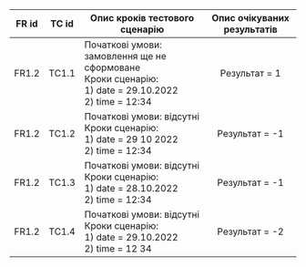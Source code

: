 |FR id|TC id|Опис кроків тестового сценарію|Опис очікуваних результатів|
|:-:|:-:|-|:-:|
|FR1.2|TC1.1|Початкові умови: замовлення ще не сформоване<br>Кроки сценарію:<br>1) date = 29.10.2022<br>2) time = 12:34|Результат = 1|
|FR1.2|TC1.2|Початкові умови: відсутні<br>Кроки сценарію:<br>1) date = 29 10 2022<br>2) time = 12:34|Результат = -1|
|FR1.2|TC1.3|Початкові умови: відсутні<br>Кроки сценарію:<br>1) date = 28.10.2022<br>2) time = 12:34|Результат = -1|
|FR1.2|TC1.4|Початкові умови: відсутні<br>Кроки сценарію:<br>1) date = 29.10.2022<br>2) time = 12 34|Результат = -2|
